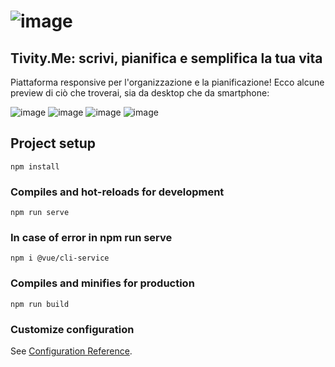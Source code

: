 # ![image](https://user-images.githubusercontent.com/77294126/119714678-717d2a00-be63-11eb-8ce4-5456bd69736c.png) 
## Tivity.Me: scrivi, pianifica e semplifica la tua vita

Piattaforma responsive per l'organizzazione e la pianificazione!
Ecco alcune preview di ciò che troverai, sia da desktop che da smartphone:

![image](https://user-images.githubusercontent.com/77294126/119714954-bbfea680-be63-11eb-9ffb-2fe46519e972.png) 
![image](https://user-images.githubusercontent.com/77294126/119715042-d89ade80-be63-11eb-86d9-bbd9f9de4133.png)
![image](https://user-images.githubusercontent.com/77294126/119715155-f8ca9d80-be63-11eb-88a6-a689fe28e618.png)
![image](https://user-images.githubusercontent.com/77294126/119715186-02540580-be64-11eb-9d33-d508591d65e6.png)



## Project setup  
```
npm install
```

### Compiles and hot-reloads for development
```
npm run serve
```

### In case of error in npm run serve
```
npm i @vue/cli-service
```

### Compiles and minifies for production
```
npm run build
```

### Customize configuration
See [Configuration Reference](https://cli.vuejs.org/config/).
